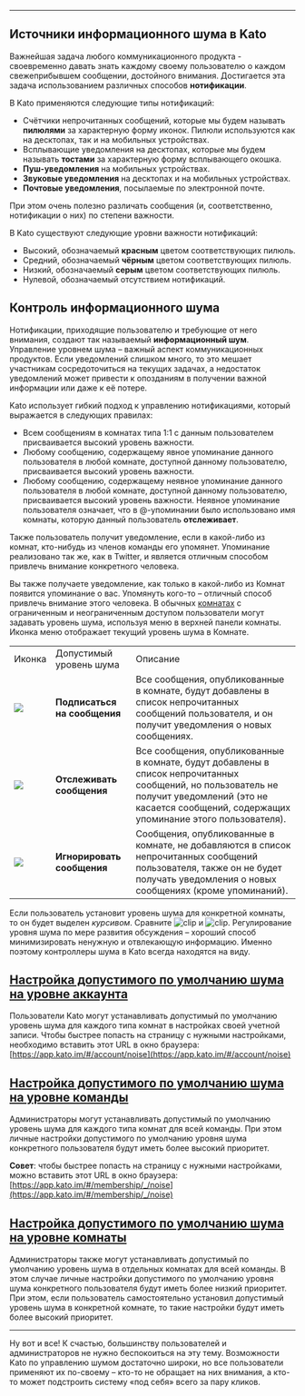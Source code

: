 ***

## Источники информационного шума в Kato

Важнейшая задача любого коммуникационного продукта - своевременно давать знать каждому своему пользователю о каждом свежеприбывшем сообщении, достойного внимания. Достигается эта задача использованием различных способов **нотификации**.

В Kato применяются следующие типы нотификаций:
 
 - Счётчики непрочитанных сообщений, которые мы будем называть **пилюлями** за характерную форму иконок. Пилюли используются как на десктопах, так и на мобильных устройствах. 
 - Всплывающие уведомления на десктопах, которые мы будем называть **тостами** за характерную форму всплывающего окошка.
 - **Пуш-уведомления** на мобильных устройствах. 
 - **Звуковые уведомления** на десктопах и на мобильных устройствах.
 - **Почтовые уведомления**, посылаемые по электронной почте.

При этом очень полезно различать сообщения (и, соответственно, нотификации о них) по степени важности.

В Kato существуют следующие уровни важности нотификаций:

 - Высокий, обозначаемый **красным** цветом соответствующих пилюль.
 - Средний, обозначаемый **чёрным** цветом соответствующих пилюль.
 - Низкий, обозначаемый **серым** цветом соответствующих пилюль.
 - Нулевой, обозначаемый отсутствием нотификаций.

## Контроль информационного шума

Нотификации, приходящие пользователю и требующие от него внимания, создают так называемый **информационный шум**. Управление уровнем шума – важный аспект коммуникационных продуктов. Если уведомлений слишком много, то это мешает участникам сосредоточиться на текущих задачах, а недостаток уведомлений может привести к опозданиям в получении важной информации или даже к её потере. 

Kato использует гибкий подход к управлению нотификациями, который выражается в следующих правилах: 

 - Всем сообщениям в комнатах типа 1:1 с данным пользователем присваивается высокий уровень важности. 
 - Любому сообщению, содержащему явное упоминание данного пользователя в любой комнате, доступной данному пользователю, присваивается высокий уровень важности.
 - Любому сообщению, содержащему неявное упоминание данного пользователя в любой комнате, доступной данному пользователю, присваивается высокий уровень важности. Неявное упоминание пользователя означает, что в @-упоминании было использовано имя комнаты, которую данный пользователь **отслеживает**. 

Также пользователь получит уведомление, если в какой-либо из комнат, кто-нибудь из членов команды его упомянет. Упоминание реализовано так же, как в Twitter, и является отличным способом привлечь внимание конкретного человека.

Вы также получаете уведомление, как только в какой-либо из Комнат появится упоминание о вас. Упомянуть кого-то – отличный способ привлечь внимание этого человека. В обычных [комнатах](/articles/ru/general/room-types) с ограниченным и неограниченным доступом пользователи могут задавать уровень шума, используя меню в верхней панели комнаты. Иконка меню отображает текущий уровень шума в Комнате.

<table>
  <tr>
    <td>Иконка</td>
    <td>Допустимый уровень шума</td>
    <td>Описание</td>
  </tr>
  <tr>
    <td><img src="https://s3.amazonaws.com/kato-share/4a673be5e1c5e59a4363edf33c76ca2fb580e381565b51f628167e3c626ab4d8/clip.png" /></td>
    <td><b>Подписаться на сообщения</b></td><td>Все сообщения, опубликованные в комнате, будут добавлены в список непрочитанных сообщений пользователя, и он получит уведомления о новых сообщениях.</td>
  </tr>
  <tr>
    <td><img src="https://s3.amazonaws.com/kato-share/662c1f1551b8fee88b8fa26d7244ac6a6c29852397ec3d0e93da63c5b245d11/clip.png" /></td>
    <td><b>Отслеживать сообщения</b></td><td>Все сообщения, опубликованные в комнате, будут добавлены в список непрочитанных сообщений, но пользователь не получит уведомлений (это не касается сообщений, содержащих упоминание этого пользователя).</td>
  </tr>
  <tr>
    <td><img src="https://s3.amazonaws.com/kato-share/5d58f5ead3667f997dacf0798d1df99ba6071839ff8c2f47eafcf125f19dec/clip.png" /></td>
    <td><b>Игнорировать сообщения</b></td><td>Cообщения, опубликованные в комнате, не добавляются в список непрочитанных сообщений пользователя, также он не будет получать уведомления о новых сообщениях (кроме упоминаний).</td>
  </tr>
</table>

Если пользователь установит уровень шума для конкретной комнаты, то он будет выделен _курсивом_. Сравните ![clip](https://s3.amazonaws.com/kato-share/817e344293c1db147d7db14dc0a2bf339d132401c8bb50b6dca8ddba77fc4f3/clip.png) и ![clip](https://s3.amazonaws.com/kato-share/599ad9a8bc930bfe51ae45f6698218aa1f08e53117739f02d03ad91b28395c5/clip.png). Регулирование уровня шума по мере развития обсуждения – хороший способ минимизировать ненужную и отвлекающую информацию. Именно поэтому контроллеры шума в Kato всегда находятся на виду.

## <a href="#noise-account" name="noise-account">Настройка допустимого по умолчанию шума на уровне аккаунта</a>
Пользователи Kato могут устанавливать допустимый по умолчанию уровень шума для каждого типа комнат в настройках своей учетной записи. Чтобы быстрее попасть на страницу с нужными настройками, необходимо вставить этот URL в окно браузера: [https://app.kato.im/#/account/noise](https://app.kato.im/#/account/noise)

## <a href="#noise-organization" name="noise-organization">Настройка допустимого по умолчанию шума на уровне команды</a>
Администраторы могут устанавливать допустимый по умолчанию уровень шума для каждого типа комнат для всей команды. При этом личные настройки допустимого по умолчанию уровня шума конкретного пользователя будут иметь более высокий приоритет. 

**Совет**: чтобы быстрее попасть на страницу с нужными настройками, можно вставить этот URL в окно браузера: [https://app.kato.im/#/membership/_/noise](https://app.kato.im/#/membership/_/noise)

## <a href="#noise-room" name="noise-room">Настройка допустимого по умолчанию шума на уровне комнаты</a>
Администраторы также могут устанавливать допустимый по умолчанию уровень шума в отдельных комнатах для всей команды. В этом случае личные настройки допустимого по умолчанию уровня шума конкретного пользователя будут иметь более низкий приоритет. При этом, если пользователь самостоятельно установил допустимый уровень шума в конкретной комнате, то такие настройки будут иметь более высокий приоритет.

***

Ну вот и все! К счастью, большинству пользователей и администраторов не нужно беспокоиться на эту тему. Возможности Kato по управлению шумом достаточно широки, но все пользователи применяют их по-своему – кто-то не обращает на них внимания, а кто-то может подстроить систему «под себя» всего за пару кликов. 
